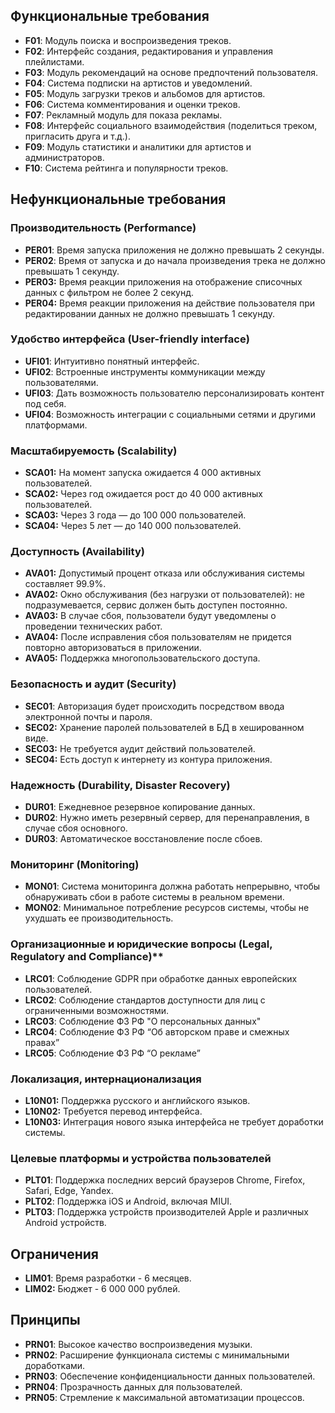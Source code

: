 ## Функциональные требования

- **F01**: Модуль поиска и воспроизведения треков.
- **F02**: Интерфейс создания, редактирования и управления плейлистами.
- **F03**: Модуль рекомендаций на основе предпочтений пользователя.
- **F04**: Система подписки на артистов и уведомлений.
- **F05**: Модуль загрузки треков и альбомов для артистов.
- **F06**: Система комментирования и оценки треков.
- **F07**: Рекламный модуль для показа рекламы.
- **F08**: Интерфейс социального взаимодействия (поделиться треком, пригласить друга и т.д.).
- **F09**: Модуль статистики и аналитики для артистов и администраторов.
- **F10**: Система рейтинга и популярности треков.

## Нефункциональные требования

### Производительность (Performance)
- **PER01**: Время запуска приложения не должно превышать 2 секунды.
- **PER02**: Время от запуска и до начала произведения трека не должно превышать 1 секунду.
- **PER03:** Время реакции приложения на отображение списочных данных с фильтром не более 2 секунд.
- **PER04:** Время реакции приложения на действие пользователя при редактировании данных не должно превышать 1 секунду.

### Удобство интерфейса (User-friendly interface)
- **UFI01**: Интуитивно понятный интерфейс.
- **UFI02**: Встроенные инструменты коммуникации между пользователями.
- **UFI03**: Дать возможность пользователю персонализировать контент под себя.
- **UFI04**: Возможность интеграции с социальными сетями и другими платформами.

### Масштабируемость (Scalability)
- **SCA01:** На момент запуска ожидается 4 000 активных пользователей.
- **SCA02:** Через год ожидается рост до 40 000 активных пользователей.
- **SCA03:** Через 3 года — до 100 000 пользователей.
- **SCA04:** Через 5 лет — до 140 000 пользователей.

### Доступность (Availability)
- **AVA01:** Допустимый процент отказа или обслуживания системы составляет 99.9%.
- **AVA02:** Окно обслуживания (без нагрузки от пользователей): не подразумевается, сервис должен быть доступен постоянно.
- **AVA03:** В случае сбоя, пользователи будут уведомлены о проведении технических работ.
- **AVA04:** После исправления сбоя пользователям не придется повторно авторизоваться в приложении.
- **AVA05:** Поддержка многопользовательского доступа.

### Безопасность и аудит (Security)
- **SEC01**: Авторизация будет происходить посредством ввода электронной почты и пароля.
- **SEC02:** Хранение паролей пользователей в БД в хешированном виде.
- **SEC03:** Не требуется аудит действий пользователей.
- **SEC04:** Есть доступ к интернету из контура приложения.

### Надежность (Durability, Disaster Recovery)
- **DUR01**: Ежедневное резервное копирование данных.
- **DUR02**: Нужно иметь резервный сервер, для перенаправления, в случае сбоя основного.
- **DUR03**: Автоматическое восстановление после сбоев.

### Мониторинг (Monitoring)
- **MON01**: Система мониторинга должна работать непрерывно, чтобы обнаруживать сбои в работе системы в реальном времени.
- **MON02**: Минимальное потребление ресурсов системы, чтобы не ухудшать ее производительность.

### Организационные и юридические вопросы (Legal, Regulatory and Compliance)**
- **LRC01**: Соблюдение GDPR при обработке данных европейских пользователей.
- **LRC02**: Соблюдение стандартов доступности для лиц с ограниченными возможностями.
- **LRC03**: Соблюдение ФЗ РФ "О персональных данных"
- **LRC04**: Соблюдение ФЗ РФ “Об авторском праве и смежных правах”
- **LRC05**: Соблюдение ФЗ РФ “О рекламе”

### Локализация, интернационализация
- **L10N01:** Поддержка русского и английского языков.
- **L10N02:** Требуется перевод интерфейса.
- **L10N03:** Интеграция нового языка интерфейса не требует доработки системы.

### Целевые платформы и устройства пользователей  
- **PLT01**: Поддержка последних версий браузеров Chrome, Firefox, Safari, Edge, Yandex.
- **PLT02**: Поддержка iOS и Android, включая MIUI.
- **PLT03**: Поддержка устройств производителей Apple и различных Android устройств.

## **Ограничения**
- **LIM01**: Время разработки - 6 месяцев.
- **LIM02:** Бюджет - 6 000 000 рублей.

## **Принципы**
- **PRN01**: Высокое качество воспроизведения музыки.
- **PRN02**: Расширение функционала системы с минимальными доработками.
- **PRN03**: Обеспечение конфиденциальности данных пользователей.
- **PRN04**: Прозрачность данных для пользователей.
- **PRN05**: Стремление к максимальной автоматизации процессов.